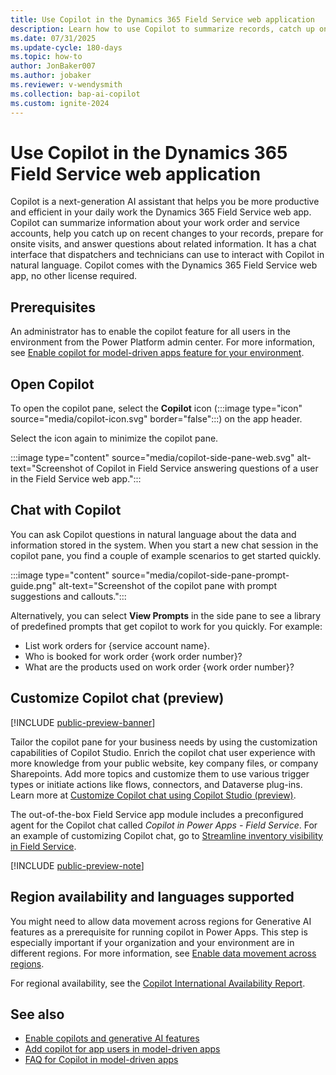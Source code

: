 ```yaml
---
title: Use Copilot in the Dynamics 365 Field Service web application
description: Learn how to use Copilot to summarize records, catch up on recent changes, and prepare for onsite jobs.
ms.date: 07/31/2025
ms.update-cycle: 180-days
ms.topic: how-to
author: JonBaker007
ms.author: jobaker
ms.reviewer: v-wendysmith
ms.collection: bap-ai-copilot
ms.custom: ignite-2024
---
```


# Use Copilot in the Dynamics 365 Field Service web application

Copilot is a next-generation AI assistant that helps you be more productive and efficient in your daily work the Dynamics 365 Field Service web app. Copilot can summarize information about your work order and service accounts, help you catch up on recent changes to your records, prepare for onsite visits, and answer questions about related information. It has a chat interface that dispatchers and technicians can use to interact with Copilot in natural language. Copilot comes with the Dynamics 365 Field Service web app, no other license required.

## Prerequisites

An administrator has to enable the copilot feature for all users in the environment from the Power Platform admin center. For more information, see [Enable copilot for model-driven apps feature for your environment](/power-apps/maker/model-driven-apps/add-ai-copilot#enable-copilot-for-model-driven-apps-feature-for-your-environment).

## Open Copilot

To open the copilot pane, select the **Copilot** icon (:::image type="icon" source="media/copilot-icon.svg" border="false":::) on the app header.

Select the icon again to minimize the copilot pane.

:::image type="content" source="media/copilot-side-pane-web.svg" alt-text="Screenshot of Copilot in Field Service answering questions of a user in the Field Service web app.":::

## Chat with Copilot

You can ask Copilot questions in natural language about the data and information stored in the system. When you start a new chat session in the copilot pane, you find a couple of example scenarios to get started quickly.

:::image type="content" source="media/copilot-side-pane-prompt-guide.png" alt-text="Screenshot of the copilot pane with prompt suggestions and callouts.":::

Alternatively, you can select **View Prompts** in the side pane to see a library of predefined prompts that get copilot to work for you quickly. For example:

- List work orders for {service account name}.
- Who is booked for work order {work order number}?
- What are the products used on work order {work order number}?

## Customize Copilot chat (preview)

[!INCLUDE [public-preview-banner](../includes/public-preview-banner.md)]

Tailor the copilot pane for your business needs by using the customization capabilities of Copilot Studio. Enrich the copilot chat user experience with more knowledge from your public website, key company files, or company Sharepoints. Add more topics and customize them to use various trigger types or initiate actions like flows, connectors, and Dataverse plug-ins. Learn more at [Customize Copilot chat using Copilot Studio (preview)](/power-apps/maker/model-driven-apps/customize-copilot-chat).

The out-of-the-box Field Service app module includes a preconfigured agent for the Copilot chat called *Copilot in Power Apps - Field Service*. For an example of customizing Copilot chat, go to [Streamline inventory visibility in Field Service](/dynamics365/guidance/resources/field-service-streamline-inventory-visibility).

[!INCLUDE [public-preview-note](../includes/public-preview-note.md)]

## Region availability and languages supported

You might need to allow data movement across regions for Generative AI features as a prerequisite for running copilot in Power Apps. This step is especially important if your organization and your environment are in different regions. For more information, see [Enable data movement across regions](/power-platform/admin/geographical-availability-copilot#enable-data-movement-across-regions).

For regional availability, see the [Copilot International Availability Report](https://releaseplans.microsoft.com/availability-reports/?report=copilotfeaturereport).

## See also

- [Enable copilots and generative AI features](/power-platform/admin/geographical-availability-copilot)
- [Add copilot for app users in model-driven apps](/power-apps/maker/model-driven-apps/add-ai-copilot)
- [FAQ for Copilot in model-driven apps](/power-apps/maker/common/faqs-copilot-model-driven-app)
